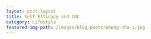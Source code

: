 ```yaml
---
layout: post-layout
title: Self Efficacy and IOC
category: Lifestyle
featured-img-path: /images/blog_posts/phong-nha-1.jpg
---
```


